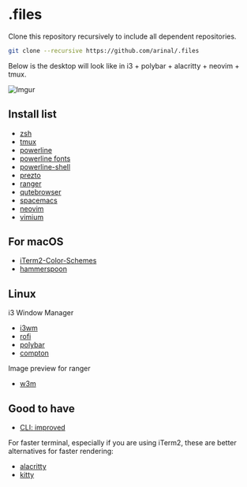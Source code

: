 # .files
Clone this repository recursively to include all dependent repositories.
```bash
git clone --recursive https://github.com/arinal/.files
```

Below is the desktop will look like in i3 + polybar + alacritty + neovim + tmux.

![Imgur](https://i.imgur.com/APTaLCZ.png)

## Install list
- [zsh](https://www.zsh.org/)
- [tmux](https://github.com/tmux/tmux/wiki)
- [powerline](https://github.com/powerline/powerline)
- [powerline fonts](https://github.com/powerline/fonts/blob/master/README.rst#L7)
- [powerline-shell](https://github.com/b-ryan/powerline-shell)
- [prezto](https://github.com/sorin-ionescu/prezto)
- [ranger](https://github.com/ranger/ranger)
- [qutebrowser](https://github.com/qutebrowser/qutebrowser)
- [spacemacs](https://github.com/syl20bnr/spacemacs)
- [neovim](https://github.com/neovim/neovim)
- [vimium](https://github.com/philc/vimium)

## For macOS
- [iTerm2-Color-Schemes](https://github.com/mbadolato/iTerm2-Color-Schemes)
- [hammerspoon](http://www.hammerspoon.org/)

## Linux
i3 Window Manager
- [i3wm](https://github.com/i3/i3)
- [rofi](https://github.com/DaveDavenport/rofi)
- [polybar](https://github.com/jaagr/polybar)
- [compton](https://github.com/chjj/compton)

Image preview for ranger
- [w3m](http://w3m.sourceforge.net)

## Good to have
- [CLI: improved](https://remysharp.com/2018/08/23/cli-improved#fzf--ctrlr) 

For faster terminal, especially if you are using iTerm2, these are better alternatives for faster rendering:
- [alacritty](https://github.com/jwilm/alacritty)
- [kitty](https://github.com/kovidgoyal/kitty)
